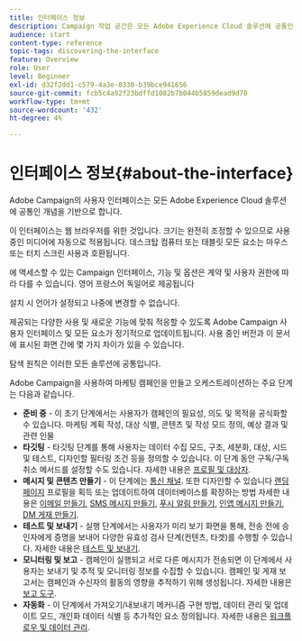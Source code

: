 ```yaml
---
title: 인터페이스 정보
description: Campaign 작업 공간은 모든 Adobe Experience Cloud 솔루션에 공통인 개념을 기반으로 합니다.
audience: start
content-type: reference
topic-tags: discovering-the-interface
feature: Overview
role: User
level: Beginner
exl-id: d32f2dd1-c579-4a3e-8330-b39bce941656
source-git-commit: fcb5c4a92f23bdffd1082b7b044b5859dead9d70
workflow-type: tm+mt
source-wordcount: '432'
ht-degree: 4%

---
```


# 인터페이스 정보{#about-the-interface}

Adobe Campaign의 사용자 인터페이스는 모든 Adobe Experience Cloud 솔루션에 공통인 개념을 기반으로 합니다.

이 인터페이스는 웹 브라우저를 위한 것입니다. 크기는 완전히 조정할 수 있으므로 사용 중인 미디어에 자동으로 적용됩니다. 데스크탑 컴퓨터 또는 태블릿 모든 요소는 마우스 또는 터치 스크린 사용과 호환됩니다.

에 액세스할 수 있는 Campaign 인터페이스, 기능 및 옵션은 계약 및 사용자 권한에 따라 다를 수 있습니다. 영어 프랑스어 독일어로 제공됩니다

설치 시 언어가 설정되고 나중에 변경할 수 없습니다.

제공되는 다양한 사용 및 새로운 기능에 맞춰 적응할 수 있도록 Adobe Campaign 사용자 인터페이스 및 모든 요소가 정기적으로 업데이트됩니다. 사용 중인 버전과 이 문서에 표시된 화면 간에 몇 가지 차이가 있을 수 있습니다.

탐색 원칙은 이러한 모든 솔루션에 공통입니다.

Adobe Campaign을 사용하여 마케팅 캠페인을 만들고 오케스트레이션하는 주요 단계는 다음과 같습니다.

* **준비 중** - 이 초기 단계에서는 사용자가 캠페인의 필요성, 의도 및 목적을 공식화할 수 있습니다. 마케팅 계획 작성, 대상 식별, 콘텐츠 및 작성 모드 정의, 예상 결과 및 관련 인물
* **타깃팅** - 타깃팅 단계를 통해 사용자는 데이터 수집 모드, 구조, 세분화, 대상, 시드 및 테스트, 디자인할 필터링 조건 등을 정의할 수 있습니다. 이 단계 동안 구독/구독 취소 메서드를 설정할 수도 있습니다. 자세한 내용은 [프로필 및 대상자](../../audiences/using/about-profiles.md).
* **메시지 및 콘텐츠 만들기** - 이 단계에는 [통신 채널](../../channels/using/get-started-communication-channels.md). 또한 디자인할 수 있습니다 [랜딩 페이지](../../channels/using/getting-started-with-landing-pages.md) 프로필을 획득 또는 업데이트하여 데이터베이스를 확장하는 방법 자세한 내용은 [이메일 만들기](../../channels/using/creating-an-email.md), [SMS 메시지 만들기](../../channels/using/creating-an-sms-message.md), [푸시 알림 만들기](../../channels/using/preparing-and-sending-a-push-notification.md), [인앱 메시지 만들기](../../channels/using/about-in-app-messaging.md), [DM 게재 만들기](../../channels/using/creating-the-direct-mail.md).
* **테스트 및 보내기** - 실행 단계에서는 사용자가 미리 보기 화면을 통해, 전송 전에 승인자에게 증명을 보내어 다양한 유효성 검사 단계(컨텐츠, 타겟)를 수행할 수 있습니다. 자세한 내용은 [테스트 및 보내기](../../sending/using/get-started-sending-messages.md).
* **모니터링 및 보고** - 캠페인이 실행되고 서로 다른 메시지가 전송되면 이 단계에서 사용자는 보내기 및 추적 및 모니터링 정보를 수집할 수 있습니다. 캠페인 및 게재 보고서는 캠페인과 수신자의 활동의 영향을 추적하기 위해 생성됩니다. 자세한 내용은 [보고 도구](../../reporting/using/about-dynamic-reports.md).
* **자동화** - 이 단계에서 가져오기/내보내기 메커니즘 구현 방법, 데이터 관리 및 업데이트 모드, 개인화 데이터 식별 등 추가적인 요소 정의됩니다. 자세한 내용은 [워크플로우 및 데이터 관리](../../automating/using/get-started-workflows.md).
